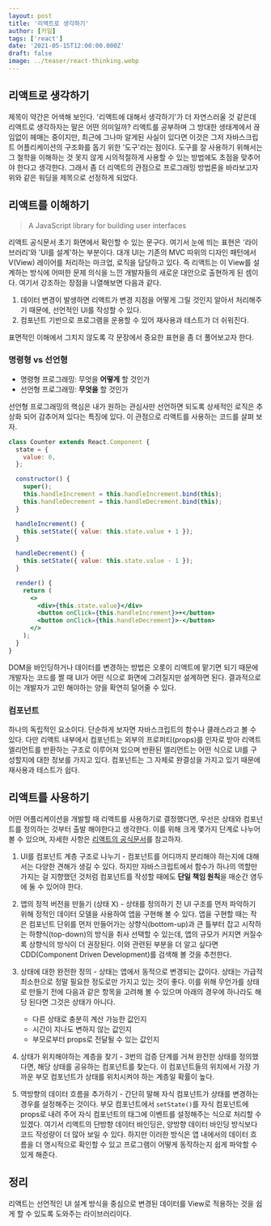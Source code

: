 ```yaml
---
layout: post
title: '리액트로 생각하기'
author: [카일]
tags: ['react']
date: '2021-05-15T12:00:00.000Z'
draft: false
image: ../teaser/react-thinking.webp
---
```


## 리액트로 생각하기

제목이 약간은 어색해 보인다. '리액트에 대해서 생각하기'가 더 자연스러울 것 같은데 리액트로 생각하자는 말은 어떤 의미일까?
리액트를 공부하며 그 방대한 생태계에서 끊임없이 헤매는 중이지만, 최근에 그나마 알게된 사실이 있다면 이것은 그저 자바스크립트 어플리케이션의 구조화를 돕기 위한 '도구'라는 점이다. 도구를 잘 사용하기 위해서는 그 철학을 이해하는 것 못지 않게 시의적절하게 사용할 수 있는 방법에도 초점을 맞추어야 한다고 생각한다. 그래서 좀 더 리액트의 관점으로 프로그래밍 방법론을 바라보고자 위와 같은 워딩을 제목으로 선정하게 되었다.

## 리액트를 이해하기

> A JavaScript library for building user interfaces

리액트 공식문서 초기 화면에서 확인할 수 있는 문구다. 여기서 눈에 띄는 표현은 '라이브러리'와 'UI를 설계'하는 부분이다. 대개 UI는 기존의 MVC 따위의 디자인 패턴에서 V(View) 레이어를 처리하는 마크업, 로직을 담당하고 있다. 즉 리액트는 이 View를 설계하는 방식에 어떠한 문제 의식을 느낀 개발자들의 새로운 대안으로 출현하게 된 셈이다. 여기서 강조하는 장점을 나열해보면 다음과 같다.

1. 데이터 변경이 발생하면 리액트가 변경 지점을 어떻게 그릴 것인지 알아서 처리해주기 때문에, 선언적인 UI를 작성할 수 있다.
2. 컴포넌트 기반으로 프로그램을 운용할 수 있어 재사용과 테스트가 더 쉬워진다.

표면적인 이해에서 그치지 않도록 각 문장에서 중요한 표현을 좀 더 풀어보고자 한다.

### 명령형 vs 선언형

- 명령형 프로그래밍: 무엇을 **어떻게** 할 것인가
- 선언형 프로그래밍: **무엇을** 할 것인가

선언형 프로그래밍의 핵심은 내가 원하는 관심사만 선언하면 되도록 상세적인 로직은 추상화 되어 감추어져 있다는 특징에 있다. 이 관점으로 리액트를 사용하는 코드를 살펴 보자.

```jsx
class Counter extends React.Component {
  state = {
    value: 0,
  };

  constructor() {
    super();
    this.handleIncrement = this.handleIncrement.bind(this);
    this.handleDecrement = this.handleDecrement.bind(this);
  }

  handleIncrement() {
    this.setState({ value: this.state.value + 1 });
  }

  handleDecrement() {
    this.setState({ value: this.state.value - 1 });
  }

  render() {
    return (
      <>
        <div>{this.state.value}</div>
        <button onClick={this.handleIncrement}>+</button>
        <button onClick={this.handleDecrement}>-</button>
      </>
    );
  }
}
```

DOM을 바인딩하거나 데이터를 변경하는 방법은 오롯이 리액트에 맡기면 되기 때문에 개발자는 코드를 짤 때 UI가 어떤 식으로 화면에 그려질지만 설계하면 된다. 결과적으로 이는 개발자가 고민 해야하는 양을 확연히 덜어줄 수 있다.

### 컴포넌트

하나의 독립적인 요소이다. 단순하게 보자면 자바스크립트의 함수나 클래스라고 볼 수 있다. 다만 리액트 내부에서 컴포넌트는 외부의 프로퍼티(props)를 인자로 받아 리액트 엘리먼트를 반환하는 구조로 이루어져 있으며 반환된 엘리먼트는 어떤 식으로 UI를 구성할지에 대한 정보를 가지고 있다. 컴포넌트는 그 자체로 완결성을 가지고 있기 때문에 재사용과 테스트가 쉽다.

## 리액트를 사용하기

어떤 어플리케이션을 개발할 때 리액트를 사용하기로 결정했다면, 우선은 상태와 컴포넌트를 정의하는 것부터 출발 해야한다고 생각한다. 이를 위해 크게 몇가지 단계로 나누어볼 수 있으며, 자세한 사항은 [리액트의 공식문서](https://ko.reactjs.org/docs/thinking-in-react.html)를 참고하자.

1. UI를 컴포넌트 계층 구조로 나누기 - 컴포넌트를 어디까지 분리해야 하는지에 대해서는 다양한 견해가 생길 수 있다. 하지만 자바스크립트에서 함수가 하나의 역할만 가지는 걸 지향했던 것처럼 컴포넌트를 작성할 때에도 **단일 책임 원칙**을 매순간 염두에 둘 수 있어야 한다.

2. 앱의 정적 버전을 만들기 (상태 X) - 상태를 정의하기 전 UI 구조를 먼저 파악하기 위해 정적인 데이터 모델을 사용하여 앱을 구현해 볼 수 있다. 앱을 구현할 때는 작은 컴포넌트 단위를 먼저 만들어가는 상향식(bottom-up)과 큰 틀부터 잡고 시작하는 하향식(top-down)의 방식을 취사 선택할 수 있는데, 앱의 규모가 커지면 커질수록 상향식의 방식이 더 권장된다. 이와 관련된 부분을 더 알고 싶다면 CDD(Component Driven Development)를 검색해 볼 것을 추천한다.

3. 상태에 대한 완전한 정의 - 상태는 앱에서 동적으로 변경되는 값이다. 상태는 가급적 최소한으로 정말 필요한 정도로만 가지고 있는 것이 좋다. 이를 위해 무언가를 상태로 만들기 전에 다음과 같은 항목을 고려해 볼 수 있으며 아래의 경우에 하나라도 해당 된다면 그것은 상태가 아니다.

   - 다른 상태로 충분히 계산 가능한 값인지
   - 시간이 지나도 변하지 않는 값인지
   - 부모로부터 props로 전달될 수 있는 값인지

4. 상태가 위치해야하는 계층을 찾기 - 3번의 검증 단계를 거쳐 완전한 상태를 정의했다면, 해당 상태를 공유하는 컴포넌트를 찾는다. 이 컴포넌트들의 위치에서 가장 가까운 부모 컴포넌트가 상태를 위치시켜야 하는 계층일 확률이 높다.

5. 역방향의 데이터 흐름을 추가하기 - 간단히 말해 자식 컴포넌트가 상태를 변경하는 경우를 설정해주는 것이다. 부모 컴포넌트에서 `setState()`를 자식 컴포넌트에 props로 내려 주어 자식 컴포넌트의 태그에 이벤트를 설정해주는 식으로 처리할 수 있겠다. 여기서 리액트의 단방향 데이터 바인딩은, 양방향 데이터 바인딩 방식보다 코드 작성량이 더 많아 보일 수 있다. 하지만 이러한 방식은 앱 내에서의 데이터 흐름을 더 명시적으로 확인할 수 있고 프로그램이 어떻게 동작하는지 쉽게 파악할 수 있게 해준다.

## 정리

리액트는 선언적인 UI 설계 방식을 중심으로 변경된 데이터를 View로 적용하는 것을 쉽게 할 수 있도록 도와주는 라이브러리이다.
